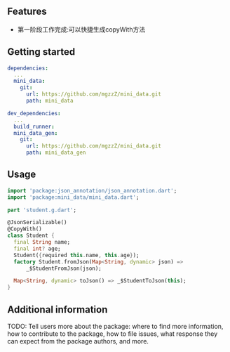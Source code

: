

## Features

* 第一阶段工作完成:可以快捷生成copyWith方法

## Getting started

```yaml
dependencies:
  ...
  mini_data:
    git:
      url: https://github.com/mgzzZ/mini_data.git
      path: mini_data

dev_dependencies:
  ...
  build_runner:
  mini_data_gen:
    git:
      url: https://github.com/mgzzZ/mini_data.git
      path: mini_data_gen

```

## Usage


```dart
import 'package:json_annotation/json_annotation.dart';
import 'package:mini_data/mini_data.dart';

part 'student.g.dart';

@JsonSerializable()
@CopyWith()
class Student {
  final String name;
  final int? age;
  Student({required this.name, this.age});
  factory Student.fromJson(Map<String, dynamic> json) =>
      _$StudentFromJson(json);

  Map<String, dynamic> toJson() => _$StudentToJson(this);
}

```

## Additional information

TODO: Tell users more about the package: where to find more information, how to
contribute to the package, how to file issues, what response they can expect
from the package authors, and more.
